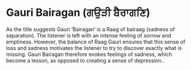 # Gauri Bairagan (ਗਉੜੀ ਬੈਰਾਗਣਿ)

As the title suggests Gauri ‘Bairagan’ is a Raag of bairaag (sadness of separation). The listener is left with an intense feeling of sorrow and emptiness. However, the balance of Raag Gauri ensures that this sense of loss and sadness motivates the listener to try to discover exactly what is missing. Gauri Bairagan therefore evokes feelings of sadness, which become a lesson, as opposed to creating a sense of depression..